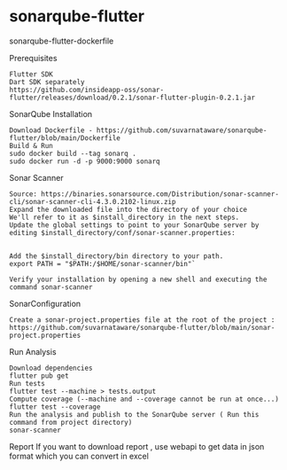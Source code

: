 # sonarqube-flutter

sonarqube-flutter-dockerfile

Prerequisites	

	Flutter SDK
	Dart SDK separately
	https://github.com/insideapp-oss/sonar-flutter/releases/download/0.2.1/sonar-flutter-plugin-0.2.1.jar

SonarQube Installation	

	Download Dockerfile - https://github.com/suvarnataware/sonarqube-flutter/blob/main/Dockerfile
	Build & Run
	sudo docker build --tag sonarq .
	sudo docker run -d -p 9000:9000 sonarq
	
Sonar Scanner

	Source: https://binaries.sonarsource.com/Distribution/sonar-scanner-cli/sonar-scanner-cli-4.3.0.2102-linux.zip
	Expand the downloaded file into the directory of your choice
	We'll refer to it as $install_directory in the next steps.
	Update the global settings to point to your SonarQube server by editing $install_directory/conf/sonar-scanner.properties:
	
	
	Add the $install_directory/bin directory to your path.
	export PATH = "$PATH:/$HOME/sonar-scanner/bin"`
	
	Verify your installation by opening a new shell and executing the command sonar-scanner
	
SonarConfiguration	
	
	Create a sonar-project.properties file at the root of the project :
	https://github.com/suvarnataware/sonarqube-flutter/blob/main/sonar-project.properties
	
Run Analysis	
	
	Download dependencies
	flutter pub get
	Run tests
	flutter test --machine > tests.output
	Compute coverage (--machine and --coverage cannot be run at once...)
	flutter test --coverage
	Run the analysis and publish to the SonarQube server ( Run this command from project directory)
	sonar-scanner
	
	
Report	If you want to download report , use webapi to get data in json format which you can convert in excel
	
